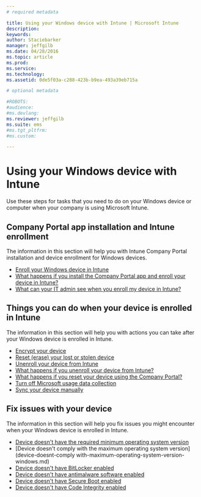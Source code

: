 ```yaml
---
# required metadata

title: Using your Windows device with Intune | Microsoft Intune
description:
keywords:
author: Staciebarker
manager: jeffgilb
ms.date: 04/28/2016
ms.topic: article
ms.prod:
ms.service:
ms.technology:
ms.assetid: 0de5f03a-c288-423b-b9ea-493a39eb715a

# optional metadata

#ROBOTS:
#audience:
#ms.devlang:
ms.reviewer: jeffgilb
ms.suite: ems
#ms.tgt_pltfrm:
#ms.custom:

---
```


# Using your Windows device with Intune

Use these steps  for tasks that you need to do on your Windows device or computer when your company is using Microsoft Intune.

## Company Portal app installation and Intune enrollment

The information in this section will help you with Intune Company Portal installation and device enrollment for Windows devices.

- [Enroll your Windows device in Intune](enroll-your-device-in-intune-windows.md)</br>
- [What happens if you install the Company Portal app and enroll your device in Intune?](what-happens-if-you-install-the-company-portal-app-and-enroll-your-device-in-intune-windows.md)</br>
- [What can your IT admin see when you enroll my device in Intune?](what-can-your-it-administrator-see-when-you-enroll-your-device-in-intune-windows.md)

## Things you can do when your device is enrolled in Intune

The information in this section will help you with actions you can take after your Windows device is enrolled in Intune.

- [Encrypt your device](encrypt-your-device-windows.md)</br>
- [Reset (erase) your lost or stolen device](reset-erase-your-lost-or-stolen-device-windows.md)</br>
- [Unenroll your device from Intune](unenroll-your-device-from-intune-windows.md)</br>
- [What happens if you unenroll your device from Intune?](what-happens-if-you-unenroll-your-device-from-intune-windows.md)</br>
- [What happens if you reset your device using the Company Portal?](what-happens-if-you-reset-your-device-using-the-company-portal-windows.md)</br>
- [Turn off Microsoft usage data collection](turn-off-microsoft-usage-data-collection-windows.md)</br>
- [Sync your device manually](sync-your-device-manually-windows.md)

## Fix issues with your device

The information in this section will help you fix issues you might encounter when your Windows device is enrolled in Intune.

- [Device doesn't have the required minimum operating system version](device-doesnt-have-the-required-minimum-operating-system-version-windows.md)</br>
- [Device doesn't comply with the maximum operating system version](device-doesnt-comply with-maximum-operating-system-version-windows.md)</br>
- [Device doesn't have BitLocker enabled](device-doesnt-have-bitlocker-enabled-windows.md)</br>
- [Device doesn't have antimalware software enabled](device-doesnt-have-antimalware-software-enabled-windows.md)</br>
- [Device doesn't have Secure Boot enabled](device-doesnt-have-secure-boot-enabled-windows.md)</br>
- [Device doesn't have Code Integrity enabled](device-doesnt-have-code-integrity-enabled-windows.md)


